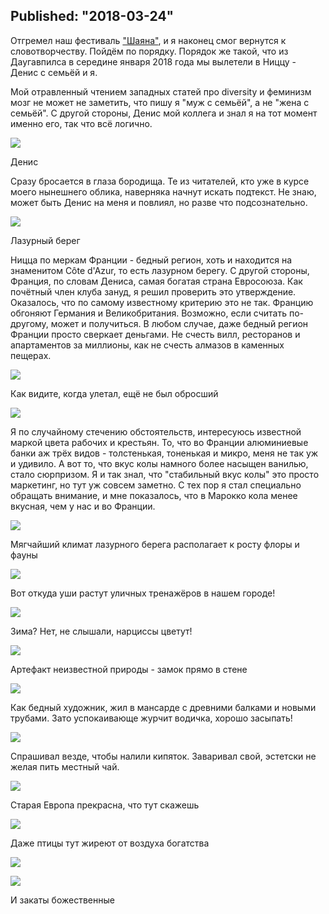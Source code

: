 Published: "2018-03-24"
-----------------------------------------------------------------------------------------------------

Отгремел наш фестиваль ["Шаяна"](https://www.shayana.lv), и я наконец смог вернутся к словотворчеству. Пойдём по порядку. Порядок же такой, что из Даугавпилса в середине января 2018 года мы вылетели в Ниццу - Денис с семьёй и я.

Мой отравленный чтением западных статей про diversity и феминизм мозг не может не заметить, что пишу я "муж с семьёй", а не "жена с семьёй". С другой стороны, Денис мой коллега и знал я на тот момент именно его, так что всё логично.

![](P13A4137.jpg)
<p class='text-center'>Денис</p>

Сразу бросается в глаза бородища. Те из читателей, кто уже в курсе моего нынешнего облика, наверняка начнут искать подтекст. Не знаю, может быть Денис на меня и повлиял, но разве что подсознательно.


![](P13A4152.jpg)
<p class='text-center'>Лазурный берег</p>

Ницца по меркам Франции - бедный регион, хоть и находится на знаменитом Côte d'Azur, то есть лазурном берегу. С другой стороны, Франция, по словам Дениса, самая богатая страна Евросоюза. Как почётный член клуба зануд, я решил проверить это утверждение. Оказалось, что по самому известному критерию это не так. Францию обгоняют Германия и Великобритания. Возможно, если считать по-другому, может и получиться. В любом случае, даже бедный регион Франции просто сверкает деньгами. Не счесть вилл, ресторанов и апартаментов за миллионы, как не счесть алмазов в каменных пещерах.

![](P13A4154.jpg)
<p class='text-center'>Как видите, когда улетал, ещё не был обросший</p>

![](P13A4157.jpg)

Я по случайному стечению обстоятельств, интересуюсь известной маркой цвета рабочих и крестьян. То, что во Франции алюминиевые банки аж трёх видов - толстенькая, тоненькая и микро, меня не так уж и удивило. А вот то, что вкус колы намного более насыщен ванилью, стало сюрпризом. Я и так знал, что "стабильный вкус колы" это просто маркетинг, но тут уж совсем заметно. С тех пор я стал специально обращать внимание, и мне показалось, что в Марокко кола менее вкусная, чем у нас и во Франции.

![](P13A4158.jpg)
<p class='text-center'>Мягчайший климат лазурного берега располагает к росту флоры и фауны</p>

![](P13A4160.jpg)
<p class='text-center'>Вот откуда уши растут уличных тренажёров в нашем городе!</p>


![](P13A4175.jpg)
<p class='text-center'>Зима? Нет, не слышали, нарциссы цветут!</p>


![](P13A4177.jpg)
<p class='text-center'>Артефакт неизвестной природы - замок прямо в стене</p>

 
![](P13A4189.jpg)
<p class='text-center'>Как бедный художник, жил в мансарде с древними балками и новыми трубами. Зато успокаивающе журчит водичка, хорошо засыпать!</p>


![](P13A4185.jpg)
<p class='text-center'>Спрашивал везде, чтобы налили кипяток. Заваривал свой, эстетски не желая пить местный чай.</p>

![](P13A4194.jpg)
<p class='text-center'>Старая Европа прекрасна, что тут скажешь</p>

![](P13A4199.jpg)
<p class='text-center'>Даже птицы тут жиреют от воздуха богатства</p>

![](P13A4206.jpg)


![](P13A4217.jpg)
<p class='text-center'>И закаты божественные</p>